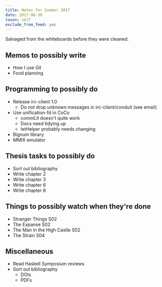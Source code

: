```yaml
---
title: Notes for Summer 2017
date: 2017-06-30
taxon: self
exclude_from_feed: yes
---
```


Salvaged from the whiteboards before they were cleaned.


Memos to possibly write
-----------------------

- How I use Git
- Food planning


Programming to possibly do
--------------------------

- Release irc-client 1.0
  - Do not drop unknown messages in irc-client/conduit (see email)
- Use unification-fd in CoCo
  - commLit doesn't quite work
  - Docs need tidying up
  - letHelper probably needs changing
- Bignum library
- MMIX emulator


Thesis tasks to possibly do
---------------------------

- Sort out bibliography
- Write chapter 2
- Write chapter 3
- Write chapter 6
- Write chapter 8


Things to possibly watch when they're done
------------------------------------------

- Stranger Things S02
- The Expanse S02
- The Man in the High Castle S02
- The Strain S04


Miscellaneous
-------------

- Read Haskell Symposium reviews
- Sort out bibliography
  - DOIs
  - PDFs
